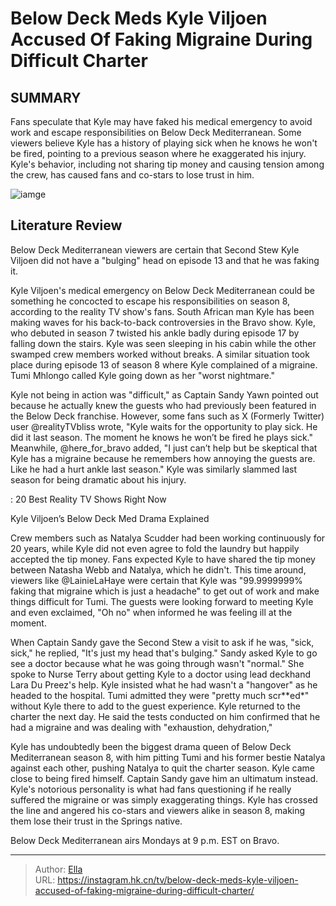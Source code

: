 # Below Deck Meds Kyle Viljoen Accused Of Faking Migraine During Difficult Charter


## SUMMARY 



  Fans speculate that Kyle may have faked his medical emergency to avoid work and escape responsibilities on Below Deck Mediterranean.   Some viewers believe Kyle has a history of playing sick when he knows he won&#39;t be fired, pointing to a previous season where he exaggerated his injury.   Kyle&#39;s behavior, including not sharing tip money and causing tension among the crew, has caused fans and co-stars to lose trust in him.  

![iamge](https://static1.srcdn.com/wordpress/wp-content/uploads/2023/10/why-kyle-viljoen-might-get-fired-from-below-deck-med-season-8-and-others-who-could-get-the-boot.jpg)

## Literature Review
Below Deck Mediterranean viewers are certain that Second Stew Kyle Viljoen did not have a &#34;bulging&#34; head on episode 13 and that he was faking it.




Kyle Viljoen&#39;s medical emergency on Below Deck Mediterranean could be something he concocted to escape his responsibilities on season 8, according to the reality TV show&#39;s fans. South African man Kyle has been making waves for his back-to-back controversies in the Bravo show. Kyle, who debuted in season 7 twisted his ankle badly during episode 17 by falling down the stairs. Kyle was seen sleeping in his cabin while the other swamped crew members worked without breaks. A similar situation took place during episode 13 of season 8 where Kyle complained of a migraine. Tumi Mhlongo called Kyle going down as her &#34;worst nightmare.&#34;




Kyle not being in action was &#34;difficult,&#34; as Captain Sandy Yawn pointed out because he actually knew the guests who had previously been featured in the Below Deck franchise. However, some fans such as X (Formerly Twitter) user @realityTVbliss wrote, &#34;Kyle waits for the opportunity to play sick. He did it last season. The moment he knows he won’t be fired he plays sick.&#34; Meanwhile, @here_for_bravo added, &#34;I just can’t help but be skeptical that Kyle has a migraine because he remembers how annoying the guests are. Like he had a hurt ankle last season.&#34; Kyle was similarly slammed last season for being dramatic about his injury.

 : 20 Best Reality TV Shows Right Now


 Kyle Viljoen’s Below Deck Med Drama Explained 
          

Crew members such as Natalya Scudder had been working continuously for 20 years, while Kyle did not even agree to fold the laundry but happily accepted the tip money. Fans expected Kyle to have shared the tip money between Natasha Webb and Natalya, which he didn&#39;t. This time around, viewers like @LainieLaHaye were certain that Kyle was &#34;99.9999999% faking that migraine which is just a headache&#34; to get out of work and make things difficult for Tumi. The guests were looking forward to meeting Kyle and even exclaimed, &#34;Oh no&#34; when informed he was feeling ill at the moment.





 

When Captain Sandy gave the Second Stew a visit to ask if he was, &#34;sick, sick,&#34; he replied, &#34;It&#39;s just my head that&#39;s bulging.&#34; Sandy asked Kyle to go see a doctor because what he was going through wasn&#39;t &#34;normal.&#34; She spoke to Nurse Terry about getting Kyle to a doctor using lead deckhand Lara Du Preez&#39;s help. Kyle insisted what he had wasn&#39;t a &#34;hangover&#34; as he headed to the hospital. Tumi admitted they were &#34;pretty much scr**ed*&#34; without Kyle there to add to the guest experience. Kyle returned to the charter the next day. He said the tests conducted on him confirmed that he had a migraine and was dealing with &#34;exhaustion, dehydration,&#34;

Kyle has undoubtedly been the biggest drama queen of Below Deck Mediterranean season 8, with him pitting Tumi and his former bestie Natalya against each other, pushing Natalya to quit the charter season. Kyle came close to being fired himself. Captain Sandy gave him an ultimatum instead. Kyle&#39;s notorious personality is what had fans questioning if he really suffered the migraine or was simply exaggerating things. Kyle has crossed the line and angered his co-stars and viewers alike in season 8, making them lose their trust in the Springs native.






Below Deck Mediterranean airs Mondays at 9 p.m. EST on Bravo.






---

> Author: [Ella](https://instagram.hk.cn/)  
> URL: https://instagram.hk.cn/tv/below-deck-meds-kyle-viljoen-accused-of-faking-migraine-during-difficult-charter/  

